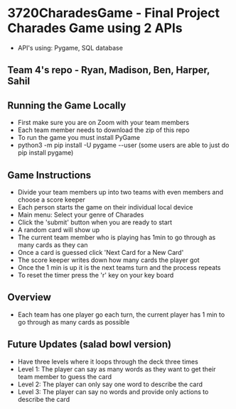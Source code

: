 # 3720CharadesGame - Final Project Charades Game using 2 APIs
- API's using: Pygame, SQL database
## Team 4's repo - Ryan, Madison, Ben, Harper, Sahil

## Running the Game Locally
- First make sure you are on Zoom with your team members
- Each team member needs to download the zip of this repo
- To run the game you must install PyGame
- python3 -m pip install -U pygame --user (some users are able to just do pip install pygame)

## Game Instructions
- Divide your team members up into two teams with even members and choose a score keeper
- Each person starts the game on their individual local device 
- Main menu: Select your genre of Charades
- Click the 'submit' button when you are ready to start 
- A random card will show up
- The current team member who is playing has 1min to go through as many cards as they can
- Once a card is guessed click 'Next Card for a New Card'
- The score keeper writes down how many cards the player got 
- Once the 1 min is up it is the next teams turn and the process repeats
- To reset the timer press the 'r' key on your key board


## Overview
- Each team has one player go each turn, the current player has 1 min to go through as many cards as possible


## Future Updates (salad bowl version)
- Have three levels where it loops through the deck three times
- Level 1: The player can say as many words as they want to get their team member to guess the card
- Level 2: The player can only say one word to describe the card
- Level 3: The player can say no words and provide only actions to describe the card
